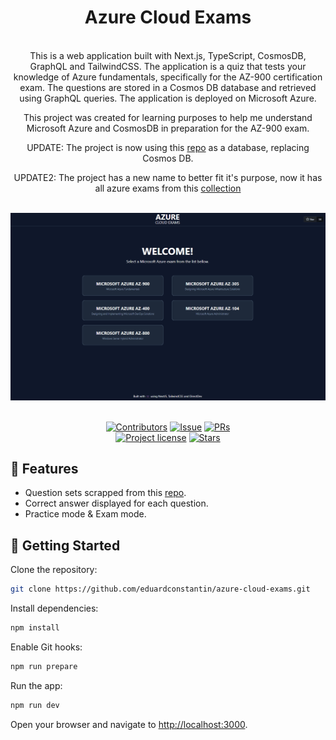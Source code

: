 <h1 align="center">Azure Cloud Exams</h1>
<br />

<div align="center">
This is a web application built with Next.js, TypeScript, CosmosDB, GraphQL and TailwindCSS. The application is a quiz
that tests your knowledge of Azure fundamentals, specifically for the AZ-900 certification exam. The questions are
stored in a Cosmos DB database and retrieved using GraphQL queries. The application is deployed on Microsoft Azure.

This project was created for learning purposes to help me understand Microsoft Azure and CosmosDB in preparation for
the AZ-900 exam.

UPDATE: The project is now using this
[repo](https://github.com/Ditectrev/Microsoft-Azure-AZ-900-Microsoft-Azure-Fundamentals-Exam-Questions-Answers) as a
database, replacing Cosmos DB.

UPDATE2: The project has a new name to better fit it's purpose, now it has all azure exams from this [collection](https://github.com/Ditectrev?q=azure&type=all&language=&sort=)

</div>

<br />
<img src="ace.gif"/>

<div align="center">
<br />

[![Contributors](https://img.shields.io/github/contributors/eduardconstantin/azure-cloud-exams?style=flat-square)](https://github.com/eduardconstantin/azure-cloud-exams/graphs/contributors)
[![Issue](https://img.shields.io/github/issues/eduardconstantin/azure-cloud-exams?style=flat-square)](https://github.com/eduardconstantin/azure-cloud-exams/issues)
[![PRs](https://img.shields.io/github/issues-pr/eduardconstantin/azure-cloud-exams?style=flat-square)](https://github.com/eduardconstantin/azure-cloud-exams/pulls)
<br>
[![Project license](https://img.shields.io/github/license/eduardconstantin/azure-cloud-exams?style=flat-square)](LICENSE)
[![Stars](https://img.shields.io/github/stars/eduardconstantin/azure-cloud-exams?style=flat-square)](https://github.com/eduardconstantin/azure-cloud-exams/stargazers)

</div>

## 🌟 Features

- Question sets scrapped from this
  [repo](https://github.com/Ditectrev?q=azure&type=all&language=&sort=).
- Correct answer displayed for each question.
- Practice mode & Exam mode.

## 🌱 Getting Started

Clone the repository:

```bash
git clone https://github.com/eduardconstantin/azure-cloud-exams.git
```

Install dependencies:

```bash
npm install
```

Enable Git hooks:

```bash
npm run prepare
```

Run the app:

```bash
npm run dev
```

Open your browser and navigate to [http://localhost:3000](http://localhost:3000).
